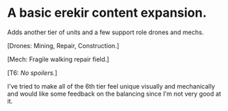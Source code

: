 # A basic erekir content expansion.
Adds another tier of units and a few support role drones and mechs.

[Drones: Mining, Repair, Construction.]

[Mech: Fragile walking repair field.]

[T6: *No spoilers.*]

I've tried to make all of the 6th tier feel unique visually and mechanically and would like some feedback on the balancing since I'm not very good at it.
